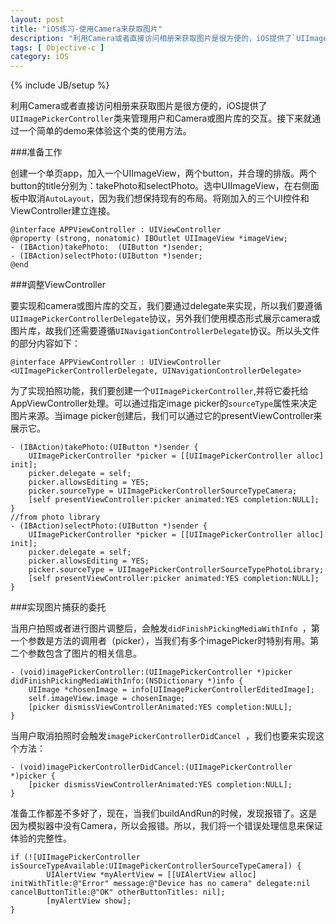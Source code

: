 ```yaml
---
layout: post
title: "iOS练习-使用Camera来获取图片"
description: "利用Camera或者直接访问相册来获取图片是很方便的，iOS提供了`UIImagePickerController`类来管理用户和Camera或图片库的交互。接下来就通过一个简单的demo来体验这个类的使用方法。"
tags: [ Objective-c ]
category: iOS
---
```

{% include JB/setup %}

利用Camera或者直接访问相册来获取图片是很方便的，iOS提供了`UIImagePickerController`类来管理用户和Camera或图片库的交互。接下来就通过一个简单的demo来体验这个类的使用方法。

###准备工作

创建一个单页app，加入一个UIImageView，两个button，并合理的排版。两个button的title分别为：takePhoto和selectPhoto。选中UIImageView，在右侧面板中取消`AutoLayout`，因为我们想保持现有的布局。将刚加入的三个UI控件和ViewController建立连接。

    @interface APPViewController : UIViewController
    @property (strong, nonatomic) IBOutlet UIImageView *imageView;
    - (IBAction)takePhoto:  (UIButton *)sender;
    - (IBAction)selectPhoto:(UIButton *)sender;
    @end

###调整ViewController

要实现和camera或图片库的交互，我们要通过delegate来实现，所以我们要遵循`UIImagePickerControllerDelegate`协议，另外我们使用模态形式展示camera或图片库，故我们还需要遵循`UINavigationControllerDelegate`协议。所以头文件的部分内容如下：

    @interface APPViewController : UIViewController <UIImagePickerControllerDelegate, UINavigationControllerDelegate>

为了实现拍照功能，我们要创建一个`UIImagePickerController`,并将它委托给AppViewController处理。可以通过指定image picker的`sourceType`属性来决定图片来源。当image picker创建后，我们可以通过它的presentViewController来展示它。

    - (IBAction)takePhoto:(UIButton *)sender {
        UIImagePickerController *picker = [[UIImagePickerController alloc] init];
        picker.delegate = self;
        picker.allowsEditing = YES;
        picker.sourceType = UIImagePickerControllerSourceTypeCamera;
        [self presentViewController:picker animated:YES completion:NULL];
    }
    //from photo library
    - (IBAction)selectPhoto:(UIButton *)sender {
        UIImagePickerController *picker = [[UIImagePickerController alloc] init];
        picker.delegate = self;
        picker.allowsEditing = YES;
        picker.sourceType = UIImagePickerControllerSourceTypePhotoLibrary;
        [self presentViewController:picker animated:YES completion:NULL];
    }

###实现图片捕获的委托

当用户拍照或者进行图片调整后，会触发`didFinishPickingMediaWithInfo `，第一个参数是方法的调用者（picker），当我们有多个imagePicker时特别有用。第二个参数包含了图片的相关信息。

    - (void)imagePickerController:(UIImagePickerController *)picker didFinishPickingMediaWithInfo:(NSDictionary *)info {
        UIImage *chosenImage = info[UIImagePickerControllerEditedImage];
        self.imageView.image = chosenImage;
        [picker dismissViewControllerAnimated:YES completion:NULL];
    }
  
当用户取消拍照时会触发`imagePickerControllerDidCancel `，我们也要来实现这个方法：

    - (void)imagePickerControllerDidCancel:(UIImagePickerController *)picker {
        [picker dismissViewControllerAnimated:YES completion:NULL];
    }
    
准备工作都差不多好了，现在，当我们buildAndRun的时候，发现报错了。这是因为模拟器中没有Camera，所以会报错。所以，我们将一个错误处理信息来保证体验的完整性。

    if (![UIImagePickerController isSourceTypeAvailable:UIImagePickerControllerSourceTypeCamera]) {
            UIAlertView *myAlertView = [[UIAlertView alloc] initWithTitle:@"Error" message:@"Device has no camera" delegate:nil  cancelButtonTitle:@"OK" otherButtonTitles: nil];
            [myAlertView show];
    }

